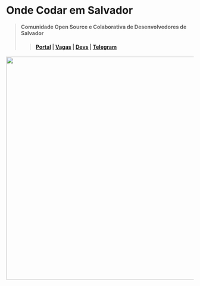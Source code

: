 # Onde Codar em Salvador

> **Comunidade Open Source e Colaborativa de Desenvolvedores de Salvador**
>> #### [Portal](https://codar.app) | [Vagas](https://github.com/devssa/onde-codar-em-salvador/issues) | [Devs](https://github.com/devssa/me-contrata/issues) | [Telegram](https://t.me/co0da4r) 

<img src="https://raw.githubusercontent.com/devssa/onde-codar-em-salvador/master/71564500-8622-11e9-82fe-f8d20c55701a.jpeg" width="600">

